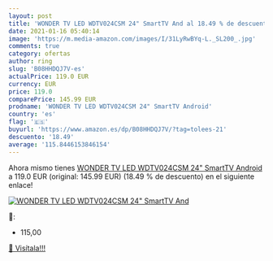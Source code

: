 ```yaml
---
layout: post
title: 'WONDER TV LED WDTV024CSM 24" SmartTV And al 18.49 % de descuento'
date: 2021-01-16 05:40:14
image: 'https://m.media-amazon.com/images/I/31LyRwBYq-L._SL200_.jpg'
comments: true
category: ofertas
author: ring
slug: 'B08HHDQJ7V-es'
actualPrice: 119.0 EUR
currency: EUR
price: 119.0
comparePrice: 145.99 EUR
prodname: 'WONDER TV LED WDTV024CSM 24" SmartTV Android'
country: 'es'
flag: '🇪🇸'
buyurl: 'https://www.amazon.es/dp/B08HHDQJ7V/?tag=tolees-21'
descuento: '18.49'
average: '115.8446153846154'
---
```


Ahora mismo tienes [WONDER TV LED WDTV024CSM 24" SmartTV Android](https://www.amazon.es/dp/B08HHDQJ7V/?tag=tolees-21) a 119.0 EUR (original: 145.99 EUR) (18.49 %  de descuento) en el siguiente enlace!

[![WONDER TV LED WDTV024CSM 24" SmartTV And](https://m.media-amazon.com/images/I/31LyRwBYq-L._SL200_.jpg)](https://www.amazon.es/dp/B08HHDQJ7V/?tag=tolees-21)

🔎:

- 115,00

[🛒 Visítala!!!](https://www.amazon.es/dp/B08HHDQJ7V/?tag=tolees-21)
